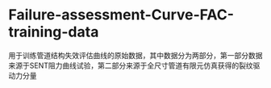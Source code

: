 # Failure-assessment-Curve-FAC-training-data
用于训练管道结构失效评估曲线的原始数据，其中数据分为两部分，第一部分数据来源于SENT阻力曲线试验，第二部分来源于全尺寸管道有限元仿真获得的裂纹驱动力分量
